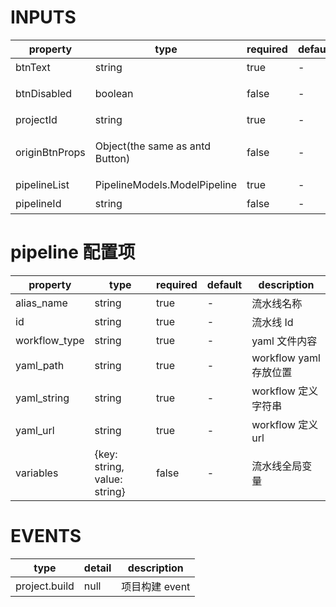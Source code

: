 [//]: # "business-bricks/ci/project-build-btn.ts"

# INPUTS

| property       | type                                         | required | default | description                       |
| -------------- | -------------------------------------------- | -------- | ------- | --------------------------------- |
| btnText        | string                                       | true     | -       | 按钮名称                          |
| btnDisabled    | boolean                                      | false    | -       | 按钮是否禁用                      |
| projectId      | string                                       | true     | -       | 项目 Id                           |
| originBtnProps | Object(the same as antd Button)              | false    | -       | 按钮属性与 antd Button 相同的属性 |
| pipelineList   | PipelineModels.ModelPipeline[](具体如下所示) | true     | -       | 流水线信息                        |
| pipelineId     | string                                       | false    | -       | 流水线 id                         |

# pipeline 配置项

| property      | type                         | required | default | description            |
| ------------- | ---------------------------- | -------- | ------- | ---------------------- |
| alias_name    | string                       | true     | -       | 流水线名称             |
| id            | string                       | true     | -       | 流水线 Id              |
| workflow_type | string                       | true     | -       | yaml 文件内容          |
| yaml_path     | string                       | true     | -       | workflow yaml 存放位置 |
| yaml_string   | string                       | true     | -       | workflow 定义字符串    |
| yaml_url      | string                       | true     | -       | workflow 定义 url      |
| variables     | {key: string, value: string} | false    | -       | 流水线全局变量         |

# EVENTS

| type          | detail | description    |
| ------------- | ------ | -------------- |
| project.build | null   | 项目构建 event |
